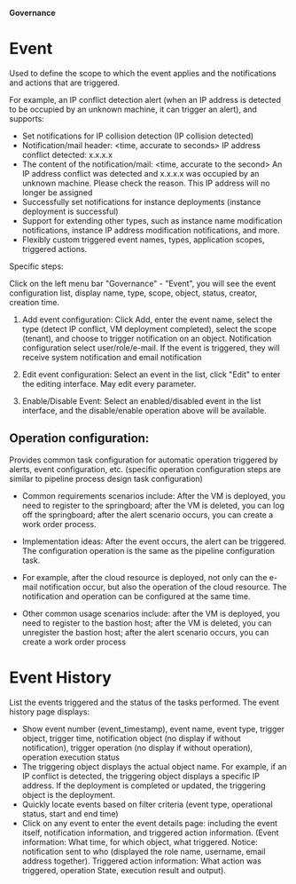 **Governance**

# Event

Used to define the scope to which the event applies and the notifications and actions that are triggered.

For example, an IP conflict detection alert (when an IP address is detected to be occupied by an unknown machine, it can trigger an alert), and supports:

+ Set notifications for IP collision detection (IP collision detected)
+ Notification/mail header: <time, accurate to seconds> IP address conflict detected: x.x.x.x
+ The content of the notification/mail: <time, accurate to the second> An IP address conflict was detected and x.x.x.x was occupied by an unknown machine. Please check the reason. This IP address will no longer be assigned
+ Successfully set notifications for instance deployments (instance deployment is successful)
+ Support for extending other types, such as instance name modification notifications, instance IP address modification notifications, and more.
+ Flexibly custom triggered event names, types, application scopes, triggered actions.

Specific steps:

Click on the left menu bar "Governance" - "Event", you will see the event configuration list, display name, type, scope, object, status, creator, creation time.

1. Add event configuration: Click Add, enter the event name, select the type (detect IP conflict, VM deployment completed), select the scope (tenant), and choose to trigger notification on an object. Notification configuration select user/role/e-mail. If the event is triggered, they will receive system notification and email notification

2. Edit event configuration: Select an event in the list, click "Edit" to enter the editing interface. May edit every parameter.

3. Enable/Disable Event: Select an enabled/disabled event in the list interface, and the disable/enable operation above will be available.

## Operation configuration:

Provides common task configuration for automatic operation triggered by alerts, event configuration, etc. (specific operation configuration steps are similar to pipeline process design task configuration)
+ Common requirements scenarios include: After the VM is deployed, you need to register to the springboard; after the VM is deleted, you can log off the springboard; after the alert scenario occurs, you can create a work order process.
+ Implementation ideas: After the event occurs, the alert can be triggered. The configuration operation is the same as the pipeline configuration task.
+ For example, after the cloud resource is deployed, not only can the e-mail notification occur, but also the operation of the cloud resource. The notification and operation can be configured at the same time.

 + Other common usage scenarios include: after the VM is deployed, you need to register to the bastion host; after the VM is deleted, you can unregister the bastion host; after the alert scenario occurs, you can create a work order process 


# Event History
List the events triggered and the status of the tasks performed. The event history page displays:
+ Show event number (event_timestamp), event name, event type, trigger object, trigger time, notification object (no display if without notification), trigger operation (no display if without operation), operation execution status
+ The triggering object displays the actual object name. For example, if an IP conflict is detected, the triggering object displays a specific IP address. If the deployment is completed or updated, the triggering object is the deployment.
+ Quickly locate events based on filter criteria (event type, operational status, start and end time)
+ Click on any event to enter the event details page: including the event itself, notification information, and triggered action information. (Event information: What time, for which object, what triggered. Notice: notification sent to who (displayed the role name, username, email address together). Triggered action information: What action was triggered, operation State, execution result and output).


